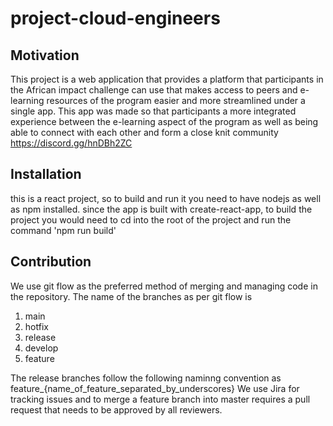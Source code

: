 # project-cloud-engineers

## Motivation 
This project is a web application that provides a platform that participants in the African impact challenge can use that makes access to peers and e-learning resources of the program easier and more streamlined under a single app. This app was made so that participants a more integrated experience between the e-learning aspect of the program as well as being able to connect with each other and form a close knit community
https://discord.gg/hnDBh2ZC

## Installation
this is a react project, so to build and run it you need to have nodejs as well as npm installed. since the app is built with create-react-app, to build the  project you would need to cd into the root of the project and run the command 'npm run build'

## Contribution
We use git flow as the preferred method of merging and managing code in the repository. The name of the branches as per git flow is 
1. main
2. hotfix
3. release
4. develop
5. feature

The release branches follow the following naminng convention as feature_{name_of_feature_separated_by_underscores}
We use Jira for tracking issues and to merge a feature branch into master requires a pull request that needs to be approved by all reviewers.